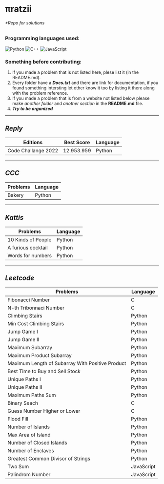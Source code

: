# πratzii 
###### *Repo for solutions

### Programming languages used:

<!-- If you want to add another language take the link ~ https://img.shields.io/badge/-TEXTHERE-black?style=flat-square&logo=LOGOHERE ~ on another tab and replace TEXTHERE with the text you want to appear beside the logo (maybe the programming language) and replace LOGOHERE with the programming language name (examples below) -->

<div style="flex-direction:row;flex-wrap:row;">

  <!--Python-->
  <img alt="Python" src="https://img.shields.io/badge/-Python-black?style=flat-square&logo=Python">

  <!--C++-->
  <img alt="C++" src="https://img.shields.io/badge/-C/C++-black?style=flat-square&logo=c">

  <!--JavaScript-->
  <img alt="JavaScript" src="https://img.shields.io/badge/-JavaScript-black?style=flat-square&logo=javascript">

</div>

### Something before contributing:
1. If you made a problem that is not listed here, plese list it (in the README.md).
2. Every folder have a ***Docs.txt*** and there are link for documentation, if you found something intersting let other know it too by listing it there along with the problem reference.
3. If you made a problem that is from a website not listed below please make *another folder* and *another section* in the **README.md** file.
4. ***Try to be organized*** 

---

## ***Reply***

| Editions | Best Score | Language |
| - | - | - |
| Code Challange 2022 | 12.953.959 | Python |
---

## ***CCC***

| Problems | Language |
| - | - |
| Bakery | Python |

---

## ***Kattis***

| Problems | Language |
| - | - |
|	10 Kinds of People | Python |
| A furious cocktail | Python |
| Words for numbers | Python |

---

## ***Leetcode***

| Problems | Language |
| - | - |
| Fibonacci Number | C |
| N-th Tribonnaci Number | C | 
| Climbing Stairs | Python |
| Min Cost Climbing Stairs | Python |
| Jump Game I | Python |
| Jump Game II | Python |
| Maximum Subarray | Python |
| Maximum Product Subarray | Python |
| Maximum Length of Subarray With Positive Product | Python |
| Best Time to Buy and Sell Stock | Python |
| Unique Paths I | Python |
| Unique Paths II | Python |
| Maximum Paths Sum | Python |
| Binary Seach | C |
| Guess Number Higher or Lower | C |
| Flood Fill | Python |
| Number of Islands | Python |
| Max Area of Island | Python |
| Number of Closed Islands | Python |
| Number of Enclaves | Python |
| Greatest Common Divisor of Strings | Python |
| Two Sum | JavaScript |
| Palindrom Number | JavaScript |
